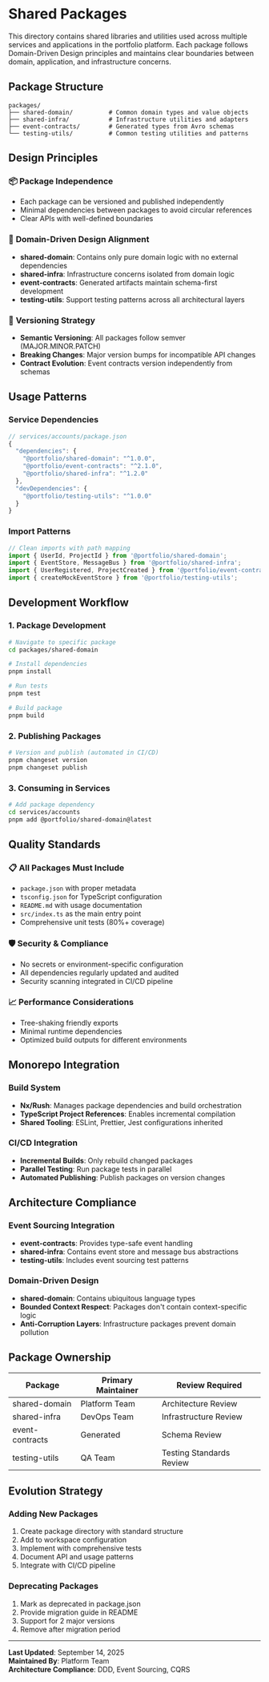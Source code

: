 # Shared Packages

This directory contains shared libraries and utilities used across multiple services and applications in the portfolio platform. Each package follows Domain-Driven Design principles and maintains clear boundaries between domain, application, and infrastructure concerns.

## Package Structure

```
packages/
├── shared-domain/          # Common domain types and value objects
├── shared-infra/           # Infrastructure utilities and adapters
├── event-contracts/        # Generated types from Avro schemas
└── testing-utils/          # Common testing utilities and patterns
```

## Design Principles

### 📦 **Package Independence**
- Each package can be versioned and published independently
- Minimal dependencies between packages to avoid circular references
- Clear APIs with well-defined boundaries

### 🎯 **Domain-Driven Design Alignment**
- **shared-domain**: Contains only pure domain logic with no external dependencies
- **shared-infra**: Infrastructure concerns isolated from domain logic
- **event-contracts**: Generated artifacts maintain schema-first development
- **testing-utils**: Support testing patterns across all architectural layers

### 🔄 **Versioning Strategy**
- **Semantic Versioning**: All packages follow semver (MAJOR.MINOR.PATCH)
- **Breaking Changes**: Major version bumps for incompatible API changes
- **Contract Evolution**: Event contracts version independently from schemas

## Usage Patterns

### Service Dependencies
```typescript
// services/accounts/package.json
{
  "dependencies": {
    "@portfolio/shared-domain": "^1.0.0",
    "@portfolio/event-contracts": "^2.1.0",
    "@portfolio/shared-infra": "^1.2.0"
  },
  "devDependencies": {
    "@portfolio/testing-utils": "^1.0.0"
  }
}
```

### Import Patterns
```typescript
// Clean imports with path mapping
import { UserId, ProjectId } from '@portfolio/shared-domain';
import { EventStore, MessageBus } from '@portfolio/shared-infra';
import { UserRegistered, ProjectCreated } from '@portfolio/event-contracts';
import { createMockEventStore } from '@portfolio/testing-utils';
```

## Development Workflow

### 1. Package Development
```bash
# Navigate to specific package
cd packages/shared-domain

# Install dependencies
pnpm install

# Run tests
pnpm test

# Build package
pnpm build
```

### 2. Publishing Packages
```bash
# Version and publish (automated in CI/CD)
pnpm changeset version
pnpm changeset publish
```

### 3. Consuming in Services
```bash
# Add package dependency
cd services/accounts
pnpm add @portfolio/shared-domain@latest
```

## Quality Standards

### 📋 **All Packages Must Include**
- `package.json` with proper metadata
- `tsconfig.json` for TypeScript configuration  
- `README.md` with usage documentation
- `src/index.ts` as the main entry point
- Comprehensive unit tests (80%+ coverage)

### 🛡️ **Security & Compliance**
- No secrets or environment-specific configuration
- All dependencies regularly updated and audited
- Security scanning integrated in CI/CD pipeline

### 📈 **Performance Considerations**
- Tree-shaking friendly exports
- Minimal runtime dependencies
- Optimized build outputs for different environments

## Monorepo Integration

### Build System
- **Nx/Rush**: Manages package dependencies and build orchestration
- **TypeScript Project References**: Enables incremental compilation
- **Shared Tooling**: ESLint, Prettier, Jest configurations inherited

### CI/CD Integration
- **Incremental Builds**: Only rebuild changed packages
- **Parallel Testing**: Run package tests in parallel
- **Automated Publishing**: Publish packages on version changes

## Architecture Compliance

### Event Sourcing Integration
- **event-contracts**: Provides type-safe event handling
- **shared-infra**: Contains event store and message bus abstractions
- **testing-utils**: Includes event sourcing test patterns

### Domain-Driven Design
- **shared-domain**: Contains ubiquitous language types
- **Bounded Context Respect**: Packages don't contain context-specific logic
- **Anti-Corruption Layers**: Infrastructure packages prevent domain pollution

## Package Ownership

| Package | Primary Maintainer | Review Required |
|---------|-------------------|-----------------|
| shared-domain | Platform Team | Architecture Review |
| shared-infra | DevOps Team | Infrastructure Review |
| event-contracts | Generated | Schema Review |
| testing-utils | QA Team | Testing Standards Review |

## Evolution Strategy

### Adding New Packages
1. Create package directory with standard structure
2. Add to workspace configuration
3. Implement with comprehensive tests
4. Document API and usage patterns
5. Integrate with CI/CD pipeline

### Deprecating Packages
1. Mark as deprecated in package.json
2. Provide migration guide in README
3. Support for 2 major versions
4. Remove after migration period

---

**Last Updated**: September 14, 2025  
**Maintained By**: Platform Team  
**Architecture Compliance**: DDD, Event Sourcing, CQRS
